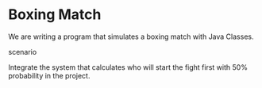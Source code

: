 # Boxing Match


We are writing a program that simulates a boxing match with Java Classes.



scenario


Integrate the system that calculates who will start the fight first with 50% probability in the project.